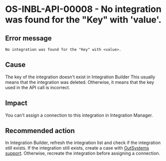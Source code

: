 ﻿---
summary:
tags:
en_title: OS-INBL-API-00008
---

# OS-INBL-API-00008 - No integration was found for the "Key" with 'value'.

## Error message

`No integration was found for the "Key" with <value>.`

## Cause

The key of the integration doesn't exist in Integration Builder
This usually means that the integration was deleted. Otherwise, it means that the key used in the API call is incorrect.

## Impact

You can't assign a connection to this integration in Integration Manager.

## Recommended action

In Integration Builder, refresh the integration list and check if the integration still exists.
If the integration still exists, create a case with [OutSystems support](https://success.outsystems.com/Support).
Otherwise, recreate the integration before assigning a connection.
